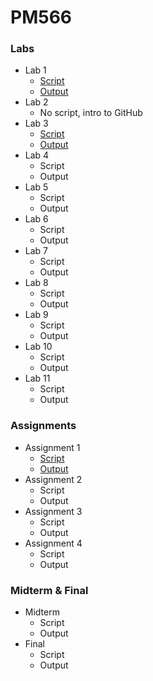# PM566

### Labs
- Lab 1
  - [Script](https://github.com/xinranwang111/PM566/blob/main/Lab1.qmd)
  - [Output](https://github.com/xinranwang111/PM566/blob/main/Lab1.html)
- Lab 2
  - No script, intro to GitHub
- Lab 3
  - [Script](https://github.com/xinranwang111/PM566/blob/main/Lab3.qmd)
  - [Output](https://github.com/xinranwang111/PM566/blob/main/Lab3.html)
- Lab 4
  - Script
  - Output
- Lab 5
  - Script
  - Output
- Lab 6
  - Script
  - Output
- Lab 7
  - Script
  - Output
- Lab 8
  - Script
  - Output
- Lab 9
  - Script
  - Output
- Lab 10
  - Script
  - Output
- Lab 11
  - Script
  - Output

### Assignments
- Assignment 1
  - [Script](https://github.com/xinranwang111/PM566/blob/main/Assignment1.qmd)
  - [Output](https://github.com/xinranwang111/PM566/blob/main/Assignment1.html)
- Assignment 2
  - Script
  - Output
- Assignment 3
  - Script
  - Output
- Assignment 4
  - Script
  - Output

### Midterm & Final
- Midterm
  - Script
  - Output
- Final
  - Script
  - Output

